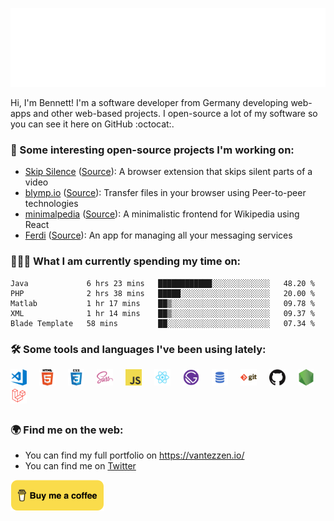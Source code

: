 ![Hi there 👋](img/hero.svg)

Hi, I'm Bennett! I'm a software developer from Germany developing web-apps and other web-based projects. I open-source a lot of my software so you can see it here on GitHub :octocat:.

### 🚀 Some interesting open-source projects I'm working on:
- [Skip Silence](https://chrome.google.com/webstore/detail/skip-silence/fhdmkhbefcbhakffdihhceaklaigdllh) ([Source](https://github.com/vantezzen/skip-silence)): A browser extension that skips silent parts of a video
- [blymp.io](https://blymp.io) ([Source](https://github.com/vantezzen/blymp-io)): Transfer files in your browser using Peer-to-peer technologies
- [minimalpedia](https://minimalpedia.vantezzen.io/) ([Source](https://github.com/vantezzen/minimalpedia)): A minimalistic frontend for Wikipedia using React
- [Ferdi](https://getferdi.com) ([Source](https://github.com/getferdi/ferdi)): An app for managing all your messaging services

### 👨🏼‍💻 What I am currently spending my time on:
<!--START_SECTION:waka-->
```text
Java             6 hrs 23 mins   ████████████░░░░░░░░░░░░░   48.20 % 
PHP              2 hrs 38 mins   █████░░░░░░░░░░░░░░░░░░░░   20.00 % 
Matlab           1 hr 17 mins    ██▒░░░░░░░░░░░░░░░░░░░░░░   09.78 % 
XML              1 hr 14 mins    ██▒░░░░░░░░░░░░░░░░░░░░░░   09.37 % 
Blade Template   58 mins         ██░░░░░░░░░░░░░░░░░░░░░░░   07.34 % 
```
<!--END_SECTION:waka-->

### 🛠 Some tools and languages I've been using lately:

<img align="left" alt="Visual Studio Code" width="26px" style="margin-right:20px;" src="https://raw.githubusercontent.com/github/explore/80688e429a7d4ef2fca1e82350fe8e3517d3494d/topics/visual-studio-code/visual-studio-code.png" />
<img align="left" style="margin-right:20px;" alt="HTML5" width="26px" src="https://raw.githubusercontent.com/github/explore/80688e429a7d4ef2fca1e82350fe8e3517d3494d/topics/html/html.png" />
<img align="left" style="margin-right:20px;" alt="CSS3" width="26px" src="https://raw.githubusercontent.com/github/explore/80688e429a7d4ef2fca1e82350fe8e3517d3494d/topics/css/css.png" />
<img align="left" style="margin-right:20px;" alt="Sass" width="26px" src="https://raw.githubusercontent.com/github/explore/80688e429a7d4ef2fca1e82350fe8e3517d3494d/topics/sass/sass.png" />
<img align="left" style="margin-right:20px;" alt="JavaScript" width="26px" src="https://raw.githubusercontent.com/github/explore/80688e429a7d4ef2fca1e82350fe8e3517d3494d/topics/javascript/javascript.png" />
<img align="left" style="margin-right:20px;" alt="React" width="26px" src="https://raw.githubusercontent.com/github/explore/80688e429a7d4ef2fca1e82350fe8e3517d3494d/topics/react/react.png" />
<img align="left" style="margin-right:20px;" alt="Gatsby" width="26px" src="https://raw.githubusercontent.com/github/explore/e94815998e4e0713912fed477a1f346ec04c3da2/topics/gatsby/gatsby.png" />
<img alin="left" alt="Node.js" width="26px" src="https://raw.githubusercontent.com/github/explore/80688e429a7d4ef2fca1e82350fe8e3517d3494d/topics/nodejs/nodejs.png" />
<img align="left" style="margin-right:20px;" alt="SQL" width="26px" src="https://raw.githubusercontent.com/github/explore/80688e429a7d4ef2fca1e82350fe8e3517d3494d/topics/sql/sql.png" />
<img align="left" style="margin-right:20px;" alt="Git" width="26px" src="https://raw.githubusercontent.com/github/explore/80688e429a7d4ef2fca1e82350fe8e3517d3494d/topics/git/git.png" />
<img align="left" style="margin-right:20px;" alt="GitHub" width="26px" src="https://raw.githubusercontent.com/github/explore/78df643247d429f6cc873026c0622819ad797942/topics/github/github.png" />
<img align="left" style="margin-right:20px;" alt="Laravel" width="26px" src="https://raw.githubusercontent.com/github/explore/78df643247d429f6cc873026c0622819ad797942/topics/laravel/laravel.png" />

<br />
<br />
<br />

### 🌍 Find me on the web:
- You can find my full portfolio on <https://vantezzen.io/>
- You can find me on [Twitter](https://twitter.com/vantezzen)

<a href="https://www.buymeacoffee.com/vantezzen" target="_blank">
  <img src="img/bmc.png" alt="Buy Me A Coffee" width="150">
</a>

<!--
**vantezzen/vantezzen** is a ✨ _special_ ✨ repository because its `README.md` (this file) appears on your GitHub profile.

Here are some ideas to get you started:

- 🔭 I’m currently working on ...
- 🌱 I’m currently learning ...
- 👯 I’m looking to collaborate on ...
- 🤔 I’m looking for help with ...
- 💬 Ask me about ...
- 📫 How to reach me: ...
- 😄 Pronouns: ...
- ⚡ Fun fact: ...
-->
